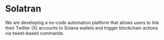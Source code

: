 # Solatran
We are developing a no-code automation platform that allows users to link their Twitter (X) accounts to Solana wallets and trigger blockchain actions via tweet-based commands.
